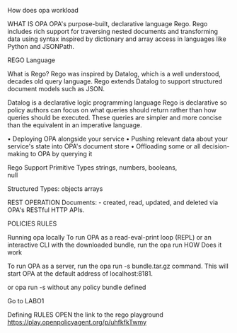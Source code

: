 

How does opa workload


WHAT IS OPA
OPA's purpose-built, declarative language Rego. Rego includes rich support for traversing nested documents and transforming data using syntax inspired by dictionary and array access in languages like Python and JSONPath.

REGO Language

What is Rego?
Rego was inspired by Datalog, which is a well understood, decades old query language. Rego extends Datalog to support structured document models such as JSON.

Datalog is a declarative logic programming language
Rego is declarative so policy authors can focus on what queries should return rather than how queries should be executed. These queries are simpler and more concise than the equivalent in an imperative language.

• Deploying OPA alongside your service
• Pushing relevant data about your service's state into OPA's document store
• Offloading some or all decision-making to OPA by querying it


Rego Support Primitive Types
strings, 
numbers, 
booleans,  
null


Structured Types:
objects
arrays

REST OPERATION
Documents: - 
created, read, updated, and deleted via OPA's RESTful HTTP APIs.

POLICIES
RULES


Running opa locally
To run OPA as a read-eval-print loop (REPL) or an interactive CLI with the downloaded bundle, run the opa run
HOW Does it work

To run OPA as a server, run the opa run -s bundle.tar.gz command. This will start OPA at the default address of localhost:8181.

or opa run -s without any policy bundle defined


Go to LABO1

Defining RULES
OPEN the link to the rego playground
https://play.openpolicyagent.org/p/uhfkfkTwmy


